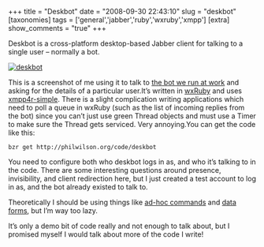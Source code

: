 +++
title = "Deskbot"
date = "2008-09-30 22:43:10"
slug = "deskbot"
[taxonomies]
tags = ['general','jabber','ruby','wxruby','xmpp']
[extra]
show_comments = "true"
+++

Deskbot is a cross-platform desktop-based Jabber client for talking to a single user – normally a bot.

[![deskbot](http://farm4.static.flickr.com/3075/2902322263_bf3c99fb0b_o.png)](http://www.flickr.com/photos/pip/2902322263/ "deskbot by Pip, on Flickr")[](http://www.flickr.com/photos/pip/2902322263/ "deskbot by Pip, on Flickr")

This is a screenshot of me using it to talk to [the bot we run at work](http://wiki.bath.ac.uk/display/bucswebdev/Hungrybot) and asking for the details of a particular user.It’s written in [wxRuby](http://wxruby.rubyforge.org/wiki/wiki.pl) and uses [xmpp4r-simple](http://code.google.com/p/xmpp4r-simple/). There is a slight complication writing applications which need to poll a queue in wxRuby (such as the list of incoming replies from the bot) since you can’t just use green Thread objects and must use a Timer to make sure the Thread gets serviced. Very annoying.You can get the code like this:

`bzr get http://philwilson.org/code/deskbot`

You need to configure both who deskbot logs in as, and who it’s talking to in the code. There are some interesting questions around presence, invisibility, and client redirection here, but I just created a test account to log in as, and the bot already existed to talk to.

Theoretically I should be using things like [ad-hoc commands](http://xmpp.org/extensions/xep-0050.html) and [data forms](http://xmpp.org/extensions/xep-0004.html), but I’m way too lazy.

It’s only a demo bit of code really and not enough to talk about, but I promised myself I would talk about more of the code I write!
